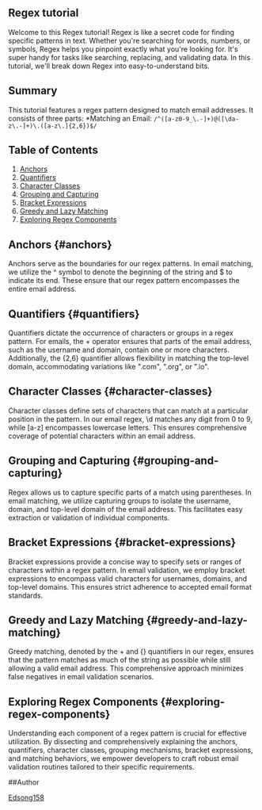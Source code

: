 ## Regex tutorial

Welcome to this Regex tutorial! Regex is like a secret code for finding specific patterns in text. Whether you're searching for words, numbers, or symbols, Regex helps you pinpoint exactly what you're looking for. It's super handy for tasks like searching, replacing, and validating data. In this tutorial, we'll break down Regex into easy-to-understand bits.

## Summary

This tutorial features a regex pattern designed to match email addresses. It consists of three parts: *Matching an Email: `/^([a-z0-9_\.-]+)@([\da-z\.-]+)\.([a-z\.]{2,6})$/`

## Table of Contents

1. [Anchors](anchors)
2. [Quantifiers](quantifiers)
3. [Character Classes](character-classes)
4. [Grouping and Capturing](grouping-and-capturing)
5. [Bracket Expressions](bracket-expressions)
6. [Greedy and Lazy Matching](greedy-and-lazy-matching)
7. [Exploring Regex Components](exploring-regex-components)

## Anchors {#anchors}

Anchors serve as the boundaries for our regex patterns. In email matching, we utilize the ^ symbol to denote the beginning of the string and $ to indicate its end. These ensure that our regex pattern encompasses the entire email address.

## Quantifiers {#quantifiers}

Quantifiers dictate the occurrence of characters or groups in a regex pattern. For emails, the + operator ensures that parts of the email address, such as the username and domain, contain one or more characters. Additionally, the {2,6} quantifier allows flexibility in matching the top-level domain, accommodating variations like ".com", ".org", or ".io".

## Character Classes {#character-classes}

Character classes define sets of characters that can match at a particular position in the pattern. In our email regex, \d matches any digit from 0 to 9, while [a-z] encompasses lowercase letters. This ensures comprehensive coverage of potential characters within an email address.

## Grouping and Capturing {#grouping-and-capturing}

Regex allows us to capture specific parts of a match using parentheses. In email matching, we utilize capturing groups to isolate the username, domain, and top-level domain of the email address. This facilitates easy extraction or validation of individual components.

## Bracket Expressions {#bracket-expressions}

Bracket expressions provide a concise way to specify sets or ranges of characters within a regex pattern. In email validation, we employ bracket expressions to encompass valid characters for usernames, domains, and top-level domains. This ensures strict adherence to accepted email format standards.

## Greedy and Lazy Matching {#greedy-and-lazy-matching}

Greedy matching, denoted by the + and {} quantifiers in our regex, ensures that the pattern matches as much of the string as possible while still allowing a valid email address. This comprehensive approach minimizes false negatives in email validation scenarios.

## Exploring Regex Components {#exploring-regex-components}

Understanding each component of a regex pattern is crucial for effective utilization. By dissecting and comprehensively explaining the anchors, quantifiers, character classes, grouping mechanisms, bracket expressions, and matching behaviors, we empower developers to craft robust email validation routines tailored to their specific requirements.

##Author

[Edsong158](https://github.com/Edsong158)
